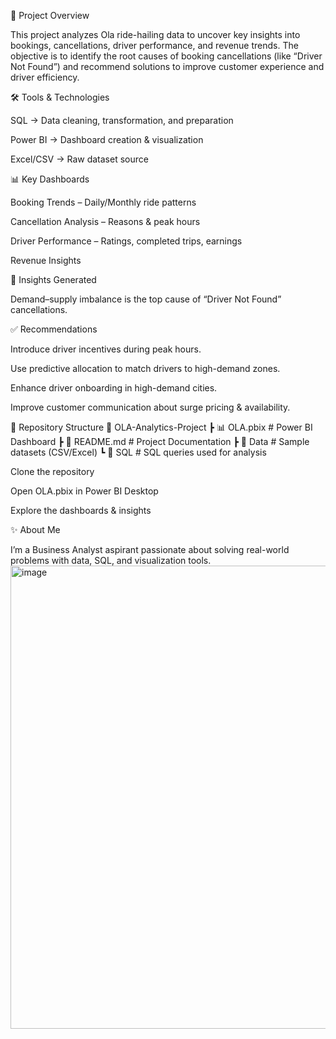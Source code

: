 📌 Project Overview

This project analyzes Ola ride-hailing data to uncover key insights into bookings, cancellations, driver performance, and revenue trends.
The objective is to identify the root causes of booking cancellations (like “Driver Not Found”) and recommend solutions to improve customer experience and driver efficiency.

🛠 Tools & Technologies

SQL → Data cleaning, transformation, and preparation

Power BI → Dashboard creation & visualization

Excel/CSV → Raw dataset source

📊 Key Dashboards

Booking Trends – Daily/Monthly ride patterns

Cancellation Analysis – Reasons & peak hours

Driver Performance – Ratings, completed trips, earnings

Revenue Insights

🔑 Insights Generated

Demand–supply imbalance is the top cause of “Driver Not Found” cancellations.

✅ Recommendations

Introduce driver incentives during peak hours.

Use predictive allocation to match drivers to high-demand zones.

Enhance driver onboarding in high-demand cities.

Improve customer communication about surge pricing & availability.

📂 Repository Structure
📁 OLA-Analytics-Project
 ┣ 📊 OLA.pbix        # Power BI Dashboard
 ┣ 📜 README.md       # Project Documentation
 ┣ 📁 Data            # Sample datasets (CSV/Excel)
 ┗ 📁 SQL             # SQL queries used for analysis

Clone the repository

Open OLA.pbix in Power BI Desktop

Explore the dashboards & insights

✨ About Me

I’m a Business Analyst aspirant passionate about solving real-world problems with data, SQL, and visualization tools.
<img width="1358" height="741" alt="image" src="https://github.com/user-attachments/assets/58515573-ac3a-45d5-8445-0d66736b496a" />

